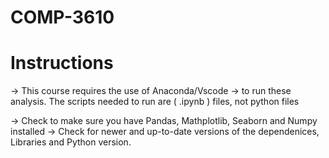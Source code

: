 # COMP-3610

# Instructions
-> This course requires the use of Anaconda/Vscode
-> to run these analysis. The scripts needed to run are ( .ipynb ) files, not python files

-> Check to make sure you have Pandas, Mathplotlib, Seaborn and Numpy installed
-> Check for newer and up-to-date versions of the dependenices, Libraries and Python version.
